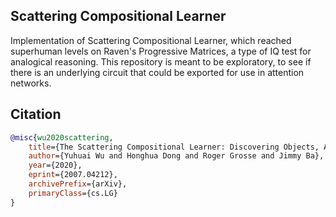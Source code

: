 ## Scattering Compositional Learner

Implementation of Scattering Compositional Learner, which reached superhuman levels on Raven's Progressive Matrices, a type of IQ test for analogical reasoning. This repository is meant to be exploratory, to see if there is an underlying circuit that could be exported for use in attention networks.

## Citation

```bibtex
@misc{wu2020scattering,
    title={The Scattering Compositional Learner: Discovering Objects, Attributes, Relationships in Analogical Reasoning},
    author={Yuhuai Wu and Honghua Dong and Roger Grosse and Jimmy Ba},
    year={2020},
    eprint={2007.04212},
    archivePrefix={arXiv},
    primaryClass={cs.LG}
}
```
